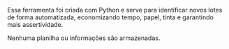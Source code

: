 Essa ferramenta foi criada com Python e serve para identificar novos lotes de forma automatizada, economizando tempo, papel, tinta e garantindo mais assertividade.

Nenhuma planilha ou informações são armazenadas.
